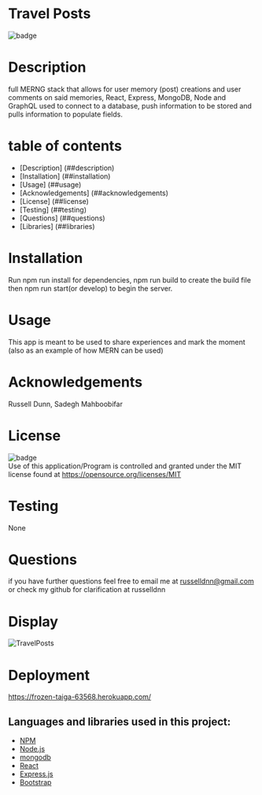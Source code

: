 
  
  # Travel Posts

  ![badge](https://img.shields.io/badge/license-MIT-important)

  # Description

  full MERNG stack that allows for user memory (post) creations and user comments on said memories, React, Express, MongoDB, Node and GraphQL used to       connect to a database, push information to be stored and pulls information to populate fields.

  # table of contents

  - [Description] (##description)
  - [Installation] (##installation)
  - [Usage] (##usage)
  - [Acknowledgements] (##acknowledgements)
  - [License] (##license)
  - [Testing] (##testing)
  - [Questions] (##questions)
  - [Libraries] (##libraries)

  # Installation
  Run npm run install for dependencies, npm run build to create the build file then npm run start(or develop) to begin the server.

  # Usage
  This app is meant to be used to share experiences and mark the moment (also as an example of how MERN can be used)

  # Acknowledgements
  Russell Dunn, Sadegh Mahboobifar

  # License
  ![badge](https://img.shields.io/badge/license-MIT-important)
  <br>
  Use of this application/Program is controlled and granted under the MIT license found at <https://opensource.org/licenses/MIT>

  # Testing
  None

  # Questions
  if you have further questions feel free to email me at russelldnn@gmail.com or check my github for clarification at russelldnn

  # Display
  ![TravelPosts](https://user-images.githubusercontent.com/104922988/182689823-e3ef6543-017d-4a01-a2bf-1fd1d97aded8.PNG)


  # Deployment
  https://frozen-taiga-63568.herokuapp.com/
  
  ## Languages and libraries used in this project:
  
- <a href="https://www.npmjs.com/">NPM</a>
- <a href="https://nodejs.org/">Node.js</a>
- <a href="https://www.mongodb.com/">mongodb</a>
- <a href="https://reactjs.org/">React</a>
- <a href="https://www.npmjs.com/package/express">Express.js</a>
- <a href="https://getbootstrap.com/docs/5.1/getting-started/download/">Bootstrap</a>


